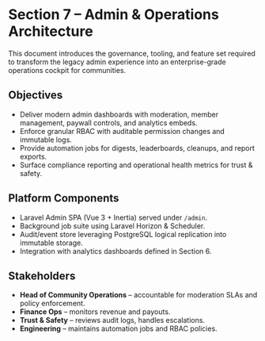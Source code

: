 # Section 7 – Admin & Operations Architecture

This document introduces the governance, tooling, and feature set required to transform the legacy admin experience into an enterprise-grade operations cockpit for communities.

## Objectives
- Deliver modern admin dashboards with moderation, member management, paywall controls, and analytics embeds.
- Enforce granular RBAC with auditable permission changes and immutable logs.
- Provide automation jobs for digests, leaderboards, cleanups, and report exports.
- Surface compliance reporting and operational health metrics for trust & safety.

## Platform Components
- Laravel Admin SPA (Vue 3 + Inertia) served under `/admin`.
- Background job suite using Laravel Horizon & Scheduler.
- Audit/event store leveraging PostgreSQL logical replication into immutable storage.
- Integration with analytics dashboards defined in Section 6.

## Stakeholders
- **Head of Community Operations** – accountable for moderation SLAs and policy enforcement.
- **Finance Ops** – monitors revenue and payouts.
- **Trust & Safety** – reviews audit logs, handles escalations.
- **Engineering** – maintains automation jobs and RBAC policies.

